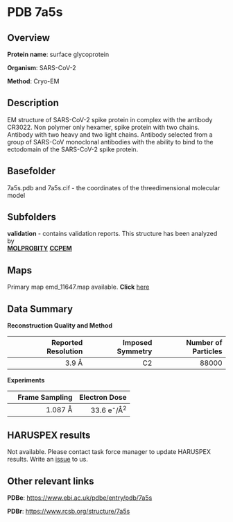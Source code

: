 # PDB 7a5s

## Overview

**Protein name**: surface glycoprotein

**Organism**: SARS-CoV-2

**Method**: Cryo-EM

## Description

EM structure of SARS-CoV-2 spike protein in complex with the antibody CR3022. Non polymer only hexamer, spike protein with two chains. Antibody with two heavy and two light chains. Antibody selected from a group of SARS-CoV monoclonal antibodies with the ability to bind to the ectodomain of the SARS-CoV-2 spike protein. 

## Basefolder

7a5s.pdb and 7a5s.cif - the coordinates of the threedimensional molecular model

## Subfolders





**validation** - contains validation reports. This structure has been analyzed by <br>  [**MOLPROBITY**](https://github.com/thorn-lab/coronavirus_structural_task_force/tree/master/pdb/surface_glycoprotein/SARS-CoV-2/7a5s/validation/molprobity)   [**CCPEM**](https://github.com/thorn-lab/coronavirus_structural_task_force/tree/master/pdb/surface_glycoprotein/SARS-CoV-2/7a5s/validation/ccpem-validation)



## Maps

Primary map emd_11647.map available. **Click** [here](http://ftp.wwpdb.org/pub/emdb/structures/EMD-11647/map/) 

## Data Summary
**Reconstruction Quality and Method**

|   | Reported Resolution | Imposed Symmetry | Number of Particles |
|---|-------------:|----------------:|--------------:|
|   |3.9 Å|C2|88000|

**Experiments**

|   | Frame Sampling | Electron Dose |
|---|-------------:|----------------:|
|   |1.087 Å|33.6 e<sup>-</sup>/Å<sup>2</sup>|

## HARUSPEX results

Not available. Please contact task force manager to update HARUSPEX results. Write an [issue](https://github.com/thorn-lab/coronavirus_structural_task_force/issues) to us.

## Other relevant links 
**PDBe**:  https://www.ebi.ac.uk/pdbe/entry/pdb/7a5s
 
**PDBr**: https://www.rcsb.org/structure/7a5s 
